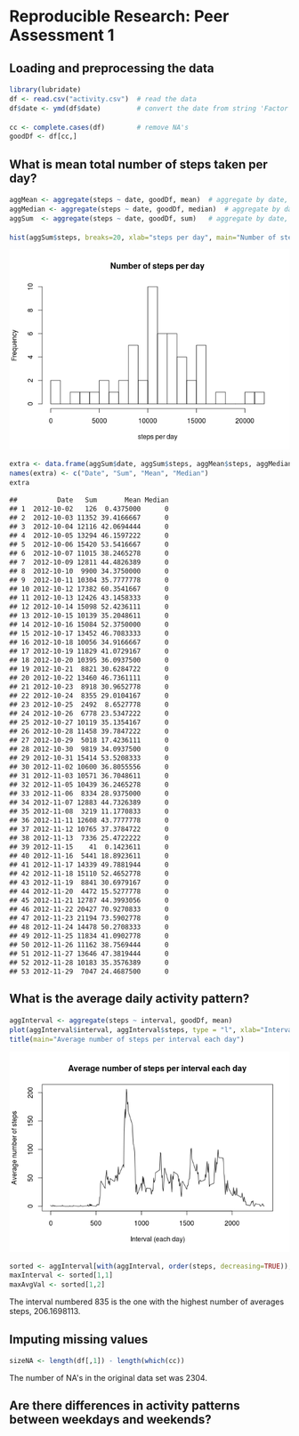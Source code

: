 # Reproducible Research: Peer Assessment 1


## Loading and preprocessing the data


```r
library(lubridate)
df <- read.csv("activity.csv")  # read the data
df$date <- ymd(df$date)         # convert the date from string 'Factor' to date class

cc <- complete.cases(df)        # remove NA's
goodDf <- df[cc,]
```

## What is mean total number of steps taken per day?


```r
aggMean <- aggregate(steps ~ date, goodDf, mean)  # aggregate by date, take mean of number of steps
aggMedian <- aggregate(steps ~ date, goodDf, median)  # aggregate by date, take median of number of steps
aggSum  <- aggregate(steps ~ date, goodDf, sum)   # aggregate by date, take sum of number of steps

hist(aggSum$steps, breaks=20, xlab="steps per day", main="Number of steps per day")
```

![](PA1_template_files/figure-html/unnamed-chunk-2-1.png) 

```r
extra <- data.frame(aggSum$date, aggSum$steps, aggMean$steps, aggMedian$steps)  # assemble new data frame to report mean, sum, median
names(extra) <- c("Date", "Sum", "Mean", "Median")
extra
```

```
##          Date   Sum       Mean Median
## 1  2012-10-02   126  0.4375000      0
## 2  2012-10-03 11352 39.4166667      0
## 3  2012-10-04 12116 42.0694444      0
## 4  2012-10-05 13294 46.1597222      0
## 5  2012-10-06 15420 53.5416667      0
## 6  2012-10-07 11015 38.2465278      0
## 7  2012-10-09 12811 44.4826389      0
## 8  2012-10-10  9900 34.3750000      0
## 9  2012-10-11 10304 35.7777778      0
## 10 2012-10-12 17382 60.3541667      0
## 11 2012-10-13 12426 43.1458333      0
## 12 2012-10-14 15098 52.4236111      0
## 13 2012-10-15 10139 35.2048611      0
## 14 2012-10-16 15084 52.3750000      0
## 15 2012-10-17 13452 46.7083333      0
## 16 2012-10-18 10056 34.9166667      0
## 17 2012-10-19 11829 41.0729167      0
## 18 2012-10-20 10395 36.0937500      0
## 19 2012-10-21  8821 30.6284722      0
## 20 2012-10-22 13460 46.7361111      0
## 21 2012-10-23  8918 30.9652778      0
## 22 2012-10-24  8355 29.0104167      0
## 23 2012-10-25  2492  8.6527778      0
## 24 2012-10-26  6778 23.5347222      0
## 25 2012-10-27 10119 35.1354167      0
## 26 2012-10-28 11458 39.7847222      0
## 27 2012-10-29  5018 17.4236111      0
## 28 2012-10-30  9819 34.0937500      0
## 29 2012-10-31 15414 53.5208333      0
## 30 2012-11-02 10600 36.8055556      0
## 31 2012-11-03 10571 36.7048611      0
## 32 2012-11-05 10439 36.2465278      0
## 33 2012-11-06  8334 28.9375000      0
## 34 2012-11-07 12883 44.7326389      0
## 35 2012-11-08  3219 11.1770833      0
## 36 2012-11-11 12608 43.7777778      0
## 37 2012-11-12 10765 37.3784722      0
## 38 2012-11-13  7336 25.4722222      0
## 39 2012-11-15    41  0.1423611      0
## 40 2012-11-16  5441 18.8923611      0
## 41 2012-11-17 14339 49.7881944      0
## 42 2012-11-18 15110 52.4652778      0
## 43 2012-11-19  8841 30.6979167      0
## 44 2012-11-20  4472 15.5277778      0
## 45 2012-11-21 12787 44.3993056      0
## 46 2012-11-22 20427 70.9270833      0
## 47 2012-11-23 21194 73.5902778      0
## 48 2012-11-24 14478 50.2708333      0
## 49 2012-11-25 11834 41.0902778      0
## 50 2012-11-26 11162 38.7569444      0
## 51 2012-11-27 13646 47.3819444      0
## 52 2012-11-28 10183 35.3576389      0
## 53 2012-11-29  7047 24.4687500      0
```

## What is the average daily activity pattern?


```r
aggInterval <- aggregate(steps ~ interval, goodDf, mean)
plot(aggInterval$interval, aggInterval$steps, type = "l", xlab="Interval (each day)", ylab="Average number of steps")
title(main="Average number of steps per interval each day")
```

![](PA1_template_files/figure-html/unnamed-chunk-3-1.png) 

```r
sorted <- aggInterval[with(aggInterval, order(steps, decreasing=TRUE)),]
maxInterval <- sorted[1,1]
maxAvgVal <- sorted[1,2]
```

The interval numbered 835 is the one with the highest number of averages steps, 206.1698113.

## Imputing missing values


```r
sizeNA <- length(df[,1]) - length(which(cc))
```
The number of NA's in the original data set was 2304.



## Are there differences in activity patterns between weekdays and weekends?
